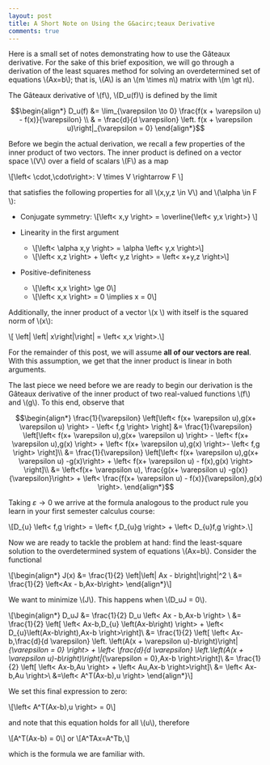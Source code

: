 ```yaml
---
layout: post
title: A Short Note on Using the G&acirc;teaux Derivative
comments: true
---
```

Here is a small set of notes demonstrating how to use the G&acirc;teaux derivative. For the sake of this brief exposition, we will go through a derivation of the least squares method for solving an overdetermined set of equations \\(Ax=b\\); that is, \\(A\\) is an \\(m \times n\\) matrix with \\(m \gt n\\).

The G&acirc;teaux derivative of \\(f\\), \\(D_u(f)\\) is defined by the limit

$$\begin{align*}
D_u(f) &= \lim_{\varepsilon \to 0} \frac{f(x + \varepsilon u) - f(x)}{\varepsilon} \\
& = \frac{d}{d \varepsilon} \left. f(x + \varepsilon u)\right|_{\varepsilon = 0} 
\end{align*}$$

Before we begin the actual derivation, we recall a few properties of the inner product of two vectors. The inner product is defined on a vector space \\(V\\) over a field of scalars \\(F\\) as a map 

\\[\left< \cdot,\cdot\right>: V \times V \rightarrow F \\]

that satisfies the following properties for all \\(x,y,z \in V\\) and \\(\alpha \in F \\):

+	Conjugate symmetry: 
	\\[\left< x,y \right> = \overline{\left< y,x \right>} \\]
	
+	Linearity in the first argument
	+	\\[\left< \alpha x,y \right> = \alpha \left< y,x \right>\\]
	+	\\[\left< x,z \right> +  \left< y,z \right> = \left< x+y,z \right>\\]

+	Positive-definiteness
	+	\\[\left< x,x \right> \ge 0\\]
	+	\\[\left< x,x \right> = 0 \implies x = 0\\]

Additionally, the inner product of a vector \\(x \\) with itself is the squared norm of \\(x\\):

\\[ \left\| \left\| x\right\|\right\| = \left< x,x \right>.\\]

For the remainder of this post, we will assume **all of our vectors are real**. With this assumption, we get that the inner product is linear in both arguments.

The last piece we need before we are ready to begin our derivation is the G&acirc;teaux derivative of the inner product of two real-valued functions \\(f\\) and \\(g\\). To this end, observe that 

$$\begin{align*}
\frac{1}{\varepsilon} \left[\left< f(x+ \varepsilon u),g(x+ \varepsilon u) \right> - \left< f,g \right> \right] &=  \frac{1}{\varepsilon} \left[\left< f(x+ \varepsilon u),g(x+ \varepsilon u) \right> - \left< f(x+ \varepsilon u),g(x) \right> + \left< f(x+ \varepsilon u),g(x) \right>- \left< f,g \right> \right]\\
&= \frac{1}{\varepsilon} \left[\left< f(x+ \varepsilon u),g(x+ \varepsilon u) -g(x)\right> + \left< f(x+ \varepsilon u) - f(x),g(x) \right> \right]\\
&= \left<f(x+ \varepsilon u), \frac{g(x+ \varepsilon u) -g(x)}{\varepsilon}\right> + \left<  \frac{f(x+ \varepsilon u) - f(x)}{\varepsilon},g(x) \right>.
\end{align*}$$

Taking $\varepsilon \to 0$ we arrive at the formula analogous to the product rule you learn in your first semester calculus course:

\\[D\_{u} \left< f,g \right> = \left< f,D\_{u}g \right> + \left< D\_{u}f,g \right>.\\]

Now we are ready to tackle the problem at hand: find the least-square solution to the overdetermined system of equations \\(Ax=b\\). Consider the functional

\\[\begin{align*}
J(x) &= \frac{1}{2} \left\|\left\| Ax - b\right\|\right\|^2 \\
&= \frac{1}{2} \left<Ax - b,Ax-b\right> 
\end{align*}\\]

We want to minimize \\(J\\). This happens when \\(D_uJ = 0\\).

\\[\begin{align*}
D\_uJ &= \frac{1}{2} D\_u \left< Ax - b,Ax-b \right> \\
&= \frac{1}{2} \left[ \left< Ax-b,D\_{u} \left(Ax-b\right) \right> + \left< D\_{u}\left(Ax-b\right),Ax-b \right>\right]\\
&= \frac{1}{2} \left[ \left< Ax-b,\frac{d}{d \varepsilon} \left. \left(A(x + \varepsilon u)-b\right)\right|_{\varepsilon = 0} \right> + \left< \frac{d}{d \varepsilon} \left.\left(A(x + \varepsilon u)-b\right)\right|_{\varepsilon = 0},Ax-b \right>\right]\\
&= \frac{1}{2} \left[ \left< Ax-b,Au \right> + \left< Au,Ax-b \right>\right]\\
&= \left< Ax-b,Au \right>\\
&=\left< A^T(Ax-b),u \right>
\end{align*}\\]

We set this final expression to zero:

\\[\left< A^T(Ax-b),u \right> = 0\\]

and note that this equation holds for all \\(u\\), therefore 

\\[A^T(Ax-b) = 0\\]
or
\\[A^TAx=A^Tb,\\]

which is the formula we are familiar with.




